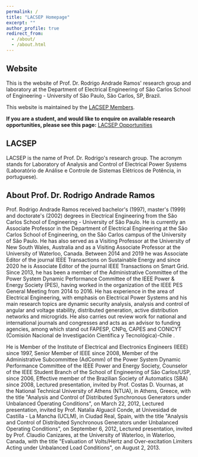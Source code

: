 ```yaml
---
permalink: /
title: "LACSEP Homepage"
excerpt: ""
author_profile: true
redirect_from: 
  - /about/
  - /about.html
---
```


## Website
This is the website of Prof. Dr. Rodrigo Andrade Ramos' research group and laboratory at the Department of Electrical Engineering of São Carlos School of Engineering - University of São Paulo, São Carlos, SP, Brazil.

This website is maintained by the [LACSEP Members](https://lacsep.github.io/lacsep-members/).

**If you are a student, and would like to enquire on available research opportunities, please see this page:** [LACSEP Opportunities](https://lacsep.github.io/lacsep-opportunities/)

## LACSEP
LACSEP is the name of Prof. Dr. Rodrigo's research group. The acronym stands for Laboratory of Analysis and Control of Electrical Power Systems (Laboratório de Análise e Controle de Sistemas Elétricos de Potência, in portuguese). 

<!-- **Click on** [LACSEP LAB](https://lacsep.github.io/lacsep-lab/) **to get to know more about the lab facility**<br><br>

**Click on** [LACSEP RESEARCH](https://lacsep.github.io/lacsep-research/) **to get to know more about the lab research areas of interest**<br><br>

**Click on** [LACSEP PUBLICATIONS](https://lacsep.github.io/lacsep-publications/) **to get to know more about the lab publications**<br><br>

**Click on** [LACSEP MEMBERS](https://lacsep.github.io/lacsep-members/) **to get to know more about the lab members**<br><br> -->

## About Prof. Dr. Rodrigo Andrade Ramos
Prof. Rodrigo Andrade Ramos received bachelor's (1997), master's (1999) and doctorate's (2002) degrees in Electrical Engineering from the São Carlos School of Engineering - University of São Paulo. He is currently an Associate Professor in the Department of Electrical Engineering at the São Carlos School of Engineering, on the São Carlos campus of the University of São Paulo. He has also served as a Visiting Professor at the University of New South Wales, Australia and as a Visiting Associate Professor at the University of Waterloo, Canada. Between 2014 and 2019 he was Associate Editor of the journal IEEE Transactions on Sustainable Energy and since 2020 he is Associate Editor of the journal IEEE Transactions on Smart Grid. Since 2013, he has been a member of the Administrative Committee of the Power System Dynamic Performance Committee of the IEEE Power & Energy Society (PES), having worked in the organization of the IEEE PES General Meeting from 2014 to 2016. He has experience in the area of Electrical Engineering, with emphasis on Electrical Power Systems and his main research topics are dynamic security analysis, analysis and control of angular and voltage stability, distributed generation, active distribution networks and microgrids. He also carries out review work for national and international journals and congresses and acts as an advisor to funding agencies, among which stand out FAPESP, CNPq, CAPES and CONICYT (Comisión Nacional de Investigación Científica y Tecnológica)-Chile .

He is Member of the Institute of Electrical and Electronics Engineers (IEEE) since 1997, Senior Member of IEEE since 2008, Member of the Administrative Subcommittee (AdComm) of the Power System Dynamic Performance Committee of the IEEE Power and Energy Society, Counselor of the IEEE Student Branch of the School of Engineering of São Carlos/USP, since 2006, Effective member of the Brazilian Society of Automatics (SBA) since 2008, Lectured presentation, invited by Prof. Costas D. Vournas, at the National Technical University of Athens (NTUA), in Athens, Greece, with the title "Analysis and Control of Distributed Synchronous Generators under Unbalanced Operating Conditions", on March 22, 2012, Lectured presentation, invited by Prof. Natalia Alguacil Conde, at Univesidad de Castilla - La Mancha (UCLM), in Ciudad Real, Spain, with the title "Analysis and Control of Distributed Synchronous Generators under Unbalanced Operating Conditions", on September 6, 2012, Lectured presentation, invited by Prof. Claudio Canizares, at the University of Waterloo, in Waterloo, Canada, with the title "Evaluation of Volts/Hertz and Over-excitation Limiters Acting under Unbalanced Load Conditions", on August 2, 2013.
